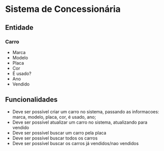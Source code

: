 # Sistema de Concessionária

## Entidade

### Carro
- Marca
- Modelo
- Placa
- Cor
- É usado?
- Ano
- Vendido

## Funcionalidades

- Deve ser possível criar um carro no sistema, passando as informacoes: marca, modelo, placa, cor, é usado, ano;
- Deve ser possível atualizar um carro no sistema, atualizando para vendido
- Deve ser possível buscar um carro pela placa
- Deve ser possível buscar todos os carros
- Deve ser possível buscar os carros já vendidos/nao vendidos